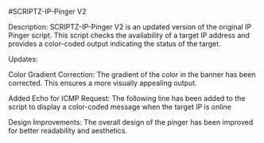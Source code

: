 #SCRIPTZ-IP-Pinger V2

Description: SCRIPTZ-IP-Pinger V2 is an updated version of the original IP Pinger script. This script checks the availability of a target IP address and provides a color-coded output indicating the status of the target.

Updates:

Color Gradient Correction: The gradient of the color in the banner has been corrected. This ensures a more visually appealing output.

Added Echo for ICMP Request: The following line has been added to the script to display a color-coded message when the target IP is online

Design Improvements: The overall design of the pinger has been improved for better readability and aesthetics.

